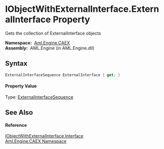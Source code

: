 IObjectWithExternalInterface.ExternalInterface Property
=======================================================
Gets the collection of ExternalInterface objects

  **Namespace:**  [Aml.Engine.CAEX][1]  
  **Assembly:**  AML.Engine (in AML.Engine.dll)

Syntax
------

```csharp
ExternalInterfaceSequence ExternalInterface { get; }
```

#### Property Value
Type: [ExternalInterfaceSequence][2]

See Also
--------

#### Reference
[IObjectWithExternalInterface Interface][3]  
[Aml.Engine.CAEX Namespace][1]  

[1]: ../README.md
[2]: ../ExternalInterfaceSequence/README.md
[3]: README.md
[4]: https://www.automationml.org
[5]: ../../icons/logoShade.png